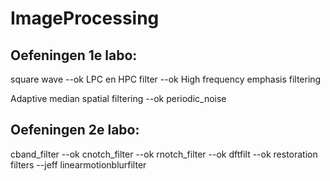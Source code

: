 # ImageProcessing

## Oefeningen 1e labo: 
square wave --ok
LPC en HPC filter --ok
High frequency emphasis filtering 

Adaptive median spatial filtering --ok
periodic_noise 
 
## Oefeningen 2e labo: 
cband_filter --ok
cnotch_filter --ok
rnotch_filter --ok
dftfilt --ok 
restoration filters --jeff
linearmotionblurfilter


